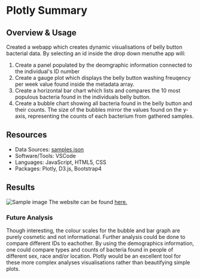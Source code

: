 # Plotly Summary

## Overview & Usage
Created a webapp which creates dynamic visualisations of belly button bacterial data. By selecting an id inside the drop down menuthe app will:
1.  Create a panel populated by the deomgraphic information connected to the individual's ID number
2.  Create a gauge plot which displays the belly button washing freuqency per week value found inside the metadata array.
3.  Create a horizontal bar chart which lists and compares the 10 most populous bacteria found in the individuals belly button.
4.  Create a bubble chart showing all bacteria found in the belly button and their counts. The size of the bubbles mirror the values found on the y-axis, representing the counts of each bacterium from gathered samples.

## Resources
- Data Sources: [samples.json](https://github.com/JasmeerSangha/Plotly/blob/master/BellyButton/samples.json)
- Software/Tools: VSCode
- Languages: JavaScript, HTML5, CSS
- Packages: Plotly, D3.js, Bootstrap4

## Results
![Sample image](https://github.com/JasmeerSangha/Plotly/blob/master/BellyButton/websitepreview.png)
The website can be found [here.](https://jasmeersangha.github.io/Plotly/BellyButton/)
### Future Analysis ###
Though interesting, the colour scales for the bubble and bar graph are purely cosmetic and not informational. Further analysis could be done to compare different IDs to eachother. By using the demographics information, one could compare types and counts of bacteria found in people of different sex, race and/or location. Plotly would be an excellent tool for these more complex analyses visualisations rather than beautifying simple plots. 
